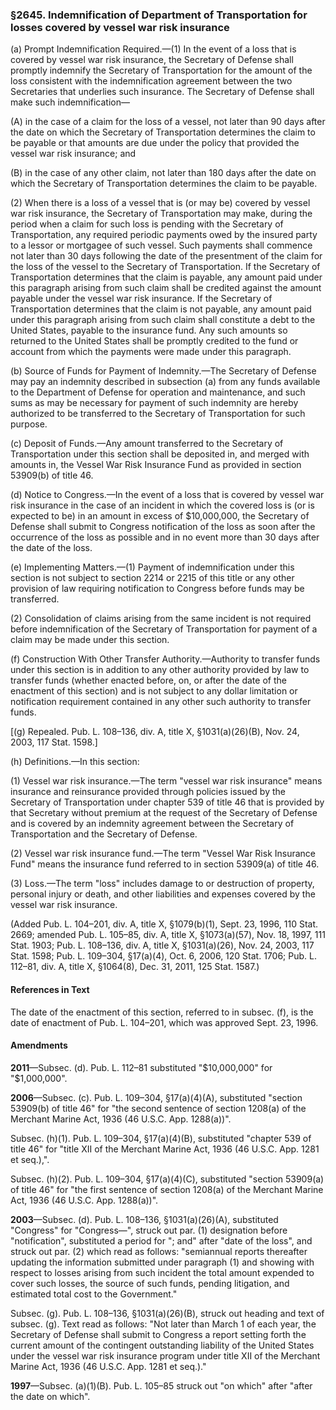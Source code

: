### §2645. Indemnification of Department of Transportation for losses covered by vessel war risk insurance ###

(a) Prompt Indemnification Required.—(1) In the event of a loss that is covered by vessel war risk insurance, the Secretary of Defense shall promptly indemnify the Secretary of Transportation for the amount of the loss consistent with the indemnification agreement between the two Secretaries that underlies such insurance. The Secretary of Defense shall make such indemnification—

(A) in the case of a claim for the loss of a vessel, not later than 90 days after the date on which the Secretary of Transportation determines the claim to be payable or that amounts are due under the policy that provided the vessel war risk insurance; and

(B) in the case of any other claim, not later than 180 days after the date on which the Secretary of Transportation determines the claim to be payable.

(2) When there is a loss of a vessel that is (or may be) covered by vessel war risk insurance, the Secretary of Transportation may make, during the period when a claim for such loss is pending with the Secretary of Transportation, any required periodic payments owed by the insured party to a lessor or mortgagee of such vessel. Such payments shall commence not later than 30 days following the date of the presentment of the claim for the loss of the vessel to the Secretary of Transportation. If the Secretary of Transportation determines that the claim is payable, any amount paid under this paragraph arising from such claim shall be credited against the amount payable under the vessel war risk insurance. If the Secretary of Transportation determines that the claim is not payable, any amount paid under this paragraph arising from such claim shall constitute a debt to the United States, payable to the insurance fund. Any such amounts so returned to the United States shall be promptly credited to the fund or account from which the payments were made under this paragraph.

(b) Source of Funds for Payment of Indemnity.—The Secretary of Defense may pay an indemnity described in subsection (a) from any funds available to the Department of Defense for operation and maintenance, and such sums as may be necessary for payment of such indemnity are hereby authorized to be transferred to the Secretary of Transportation for such purpose.

(c) Deposit of Funds.—Any amount transferred to the Secretary of Transportation under this section shall be deposited in, and merged with amounts in, the Vessel War Risk Insurance Fund as provided in section 53909(b) of title 46.

(d) Notice to Congress.—In the event of a loss that is covered by vessel war risk insurance in the case of an incident in which the covered loss is (or is expected to be) in an amount in excess of $10,000,000, the Secretary of Defense shall submit to Congress notification of the loss as soon after the occurrence of the loss as possible and in no event more than 30 days after the date of the loss.

(e) Implementing Matters.—(1) Payment of indemnification under this section is not subject to section 2214 or 2215 of this title or any other provision of law requiring notification to Congress before funds may be transferred.

(2) Consolidation of claims arising from the same incident is not required before indemnification of the Secretary of Transportation for payment of a claim may be made under this section.

(f) Construction With Other Transfer Authority.—Authority to transfer funds under this section is in addition to any other authority provided by law to transfer funds (whether enacted before, on, or after the date of the enactment of this section) and is not subject to any dollar limitation or notification requirement contained in any other such authority to transfer funds.

[(g) Repealed. Pub. L. 108–136, div. A, title X, §1031(a)(26)(B), Nov. 24, 2003, 117 Stat. 1598.]

(h) Definitions.—In this section:

(1) Vessel war risk insurance.—The term "vessel war risk insurance" means insurance and reinsurance provided through policies issued by the Secretary of Transportation under chapter 539 of title 46 that is provided by that Secretary without premium at the request of the Secretary of Defense and is covered by an indemnity agreement between the Secretary of Transportation and the Secretary of Defense.

(2) Vessel war risk insurance fund.—The term "Vessel War Risk Insurance Fund" means the insurance fund referred to in section 53909(a) of title 46.

(3) Loss.—The term "loss" includes damage to or destruction of property, personal injury or death, and other liabilities and expenses covered by the vessel war risk insurance.

(Added Pub. L. 104–201, div. A, title X, §1079(b)(1), Sept. 23, 1996, 110 Stat. 2669; amended Pub. L. 105–85, div. A, title X, §1073(a)(57), Nov. 18, 1997, 111 Stat. 1903; Pub. L. 108–136, div. A, title X, §1031(a)(26), Nov. 24, 2003, 117 Stat. 1598; Pub. L. 109–304, §17(a)(4), Oct. 6, 2006, 120 Stat. 1706; Pub. L. 112–81, div. A, title X, §1064(8), Dec. 31, 2011, 125 Stat. 1587.)

#### References in Text ####

The date of the enactment of this section, referred to in subsec. (f), is the date of enactment of Pub. L. 104–201, which was approved Sept. 23, 1996.

#### Amendments ####

**2011**—Subsec. (d). Pub. L. 112–81 substituted "$10,000,000" for "$1,000,000".

**2006**—Subsec. (c). Pub. L. 109–304, §17(a)(4)(A), substituted "section 53909(b) of title 46" for "the second sentence of section 1208(a) of the Merchant Marine Act, 1936 (46 U.S.C. App. 1288(a))".

Subsec. (h)(1). Pub. L. 109–304, §17(a)(4)(B), substituted "chapter 539 of title 46" for "title XII of the Merchant Marine Act, 1936 (46 U.S.C. App. 1281 et seq.),".

Subsec. (h)(2). Pub. L. 109–304, §17(a)(4)(C), substituted "section 53909(a) of title 46" for "the first sentence of section 1208(a) of the Merchant Marine Act, 1936 (46 U.S.C. App. 1288(a))".

**2003**—Subsec. (d). Pub. L. 108–136, §1031(a)(26)(A), substituted "Congress" for "Congress—", struck out par. (1) designation before "notification", substituted a period for "; and" after "date of the loss", and struck out par. (2) which read as follows: "semiannual reports thereafter updating the information submitted under paragraph (1) and showing with respect to losses arising from such incident the total amount expended to cover such losses, the source of such funds, pending litigation, and estimated total cost to the Government."

Subsec. (g). Pub. L. 108–136, §1031(a)(26)(B), struck out heading and text of subsec. (g). Text read as follows: "Not later than March 1 of each year, the Secretary of Defense shall submit to Congress a report setting forth the current amount of the contingent outstanding liability of the United States under the vessel war risk insurance program under title XII of the Merchant Marine Act, 1936 (46 U.S.C. App. 1281 et seq.)."

**1997**—Subsec. (a)(1)(B). Pub. L. 105–85 struck out "on which" after "after the date on which".